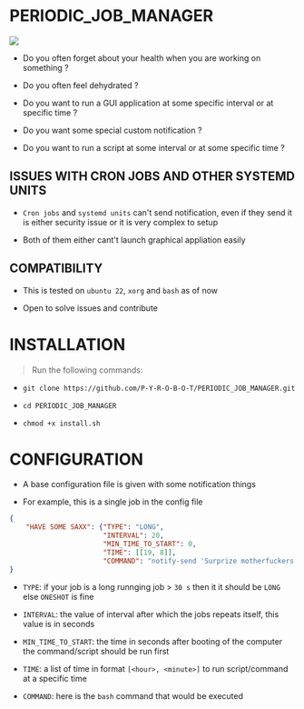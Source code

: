 # PERIODIC_JOB_MANAGER

![](ZZZ/ZZZ.jpg)

* Do you often forget about your health when you are working on something ?

* Do you often feel dehydrated ?

* Do you want to run a GUI application at some specific interval or at specific time ?

* Do you want some special custom notification ?

* Do you want to run a script at some interval or at some specific time ?

## ISSUES WITH CRON JOBS AND OTHER SYSTEMD UNITS
* `Cron jobs` and `systemd units` can't send notification, even if they send it is either security issue or it is very complex to setup

* Both of them either cant't launch graphical appliation easily

## COMPATIBILITY
* This is tested on `ubuntu 22`, `xorg` and `bash` as of now

* Open to solve issues and contribute

# INSTALLATION
> Run the following commands:

* `git clone https://github.com/P-Y-R-O-B-O-T/PERIODIC_JOB_MANAGER.git`

* `cd PERIODIC_JOB_MANAGER`

* `chmod +x install.sh`

# CONFIGURATION
* A base configuration file is given with some notification things

* For example, this is a single job in the config file

```json
{
	"HAVE SOME SAXX": {"TYPE": "LONG",
					   "INTERVAL": 20,
					   "MIN_TIME_TO_START": 0,
					   "TIME": [[19, 8]],
					   "COMMAND": "notify-send 'Surprize motherfuckers' 'Have Some SAXX' --urgency=critical --expire-time=1000 --app-name=PDF --icon=/home/$USER/Downloads/sexy.png"},
}
```

* `TYPE`: if your job is a long runnging job > `30 s` then it it should be `LONG` else `ONESHOT` is fine

* `INTERVAL`: the value of interval after which the jobs repeats itself, this value is in seconds

* `MIN_TIME_TO_START`: the time in seconds after booting of the computer the command/script should be run first

* `TIME`: a list of time in format `[<hour>, <minute>]` to run script/command at a specific time

* `COMMAND`: here is the `bash` command that would be executed

